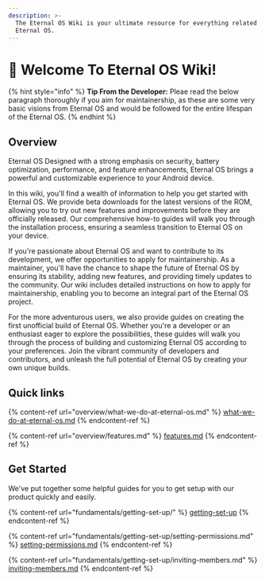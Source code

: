 ```yaml
---
description: >-
  The Eternal OS Wiki is your ultimate resource for everything related to
  Eternal OS.
---
```


# 👋 Welcome To Eternal OS Wiki!

{% hint style="info" %}
**Tip From the Developer:** Pleae read the below paragraph thoroughly if you aim for maintainership, as these are some very basic visions from Eternal OS and would be followed for the entire lifespan of the Eternal OS.
{% endhint %}

## Overview

Eternal OS Designed with a strong emphasis on security, battery optimization, performance, and feature enhancements, Eternal OS brings a powerful and customizable experience to your Android device.

In this wiki, you'll find a wealth of information to help you get started with Eternal OS. We provide beta downloads for the latest versions of the ROM, allowing you to try out new features and improvements before they are officially released. Our comprehensive how-to guides will walk you through the installation process, ensuring a seamless transition to Eternal OS on your device.

If you're passionate about Eternal OS and want to contribute to its development, we offer opportunities to apply for maintainership. As a maintainer, you'll have the chance to shape the future of Eternal OS by ensuring its stability, adding new features, and providing timely updates to the community. Our wiki includes detailed instructions on how to apply for maintainership, enabling you to become an integral part of the Eternal OS project.

For the more adventurous users, we also provide guides on creating the first unofficial build of Eternal OS. Whether you're a developer or an enthusiast eager to explore the possibilities, these guides will walk you through the process of building and customizing Eternal OS according to your preferences. Join the vibrant community of developers and contributors, and unleash the full potential of Eternal OS by creating your own unique builds.

## Quick links

{% content-ref url="overview/what-we-do-at-eternal-os.md" %}
[what-we-do-at-eternal-os.md](overview/what-we-do-at-eternal-os.md)
{% endcontent-ref %}

{% content-ref url="overview/features.md" %}
[features.md](overview/features.md)
{% endcontent-ref %}

## Get Started

We've put together some helpful guides for you to get setup with our product quickly and easily.

{% content-ref url="fundamentals/getting-set-up/" %}
[getting-set-up](fundamentals/getting-set-up/)
{% endcontent-ref %}

{% content-ref url="fundamentals/getting-set-up/setting-permissions.md" %}
[setting-permissions.md](fundamentals/getting-set-up/setting-permissions.md)
{% endcontent-ref %}

{% content-ref url="fundamentals/getting-set-up/inviting-members.md" %}
[inviting-members.md](fundamentals/getting-set-up/inviting-members.md)
{% endcontent-ref %}
